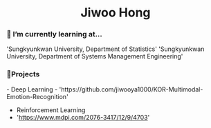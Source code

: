 <h1 align="center"> Jiwoo Hong</h1>

<h3>🌱 I’m currently learning at...</h3>
'Sungkyunkwan University, Department of Statistics'
'Sungkyunkwan University, Department of Systems Management Engineering'

<h3>🔭Projects</h3>
- Deep Learning
- 'https://github.com/jiwooya1000/KOR-Multimodal-Emotion-Recognition'

- Reinforcement Learning
- 'https://www.mdpi.com/2076-3417/12/9/4703'
